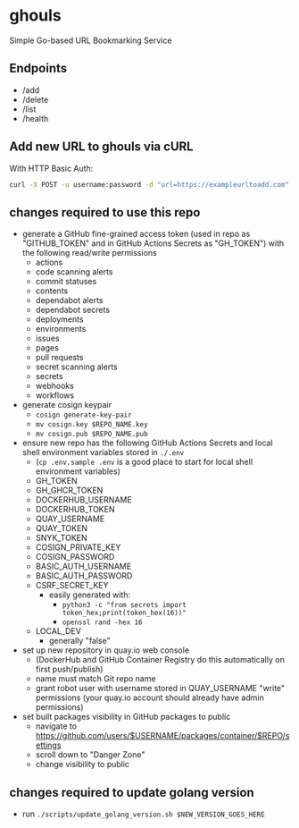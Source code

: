 # ghouls
Simple Go-based URL Bookmarking Service

## Endpoints
- /add
- /delete
- /list
- /health

## Add new URL to ghouls via cURL
With HTTP Basic Auth:
```bash
curl -X POST -u username:password -d "url=https://exampleurltoadd.com" http://ghouls-hostname-here/add
```

## changes required to use this repo
- generate a GitHub fine-grained access token (used in repo as "GITHUB_TOKEN" and in GitHub Actions Secrets as "GH_TOKEN") with the following read/write permissions
    - actions
    - code scanning alerts
    - commit statuses
    - contents
    - dependabot alerts
    - dependabot secrets
    - deployments
    - environments
    - issues
    - pages
    - pull requests
    - secret scanning alerts
    - secrets
    - webhooks
    - workflows
- generate cosign keypair
    - `cosign generate-key-pair`
    - `mv cosign.key $REPO_NAME.key`
    - `mv cosign.pub $REPO_NAME.pub`
- ensure new repo has the following GitHub Actions Secrets and local shell environment variables stored in `./.env`
    - (`cp .env.sample .env` is a good place to start for local shell environment variables)
    - GH_TOKEN
    - GH_GHCR_TOKEN
    - DOCKERHUB_USERNAME
    - DOCKERHUB_TOKEN
    - QUAY_USERNAME
    - QUAY_TOKEN
    - SNYK_TOKEN
    - COSIGN_PRIVATE_KEY
    - COSIGN_PASSWORD
    - BASIC_AUTH_USERNAME
    - BASIC_AUTH_PASSWORD
    - CSRF_SECRET_KEY
        - easily generated with:
            - `python3 -c "from secrets import token_hex;print(token_hex(16))"`
            - `openssl rand -hex 16`
    - LOCAL_DEV
        - generally "false"
- set up new repository in quay.io web console
    - (DockerHub and GitHub Container Registry do this automatically on first push/publish)
    - name must match Git repo name
    - grant robot user with username stored in QUAY_USERNAME "write" permissions (your quay.io account should already have admin permissions)
- set built packages visibility in GitHub packages to public
    - navigate to https://github.com/users/$USERNAME/packages/container/$REPO/settings
    - scroll down to "Danger Zone"
    - change visibility to public

## changes required to update golang version
- run `./scripts/update_golang_version.sh $NEW_VERSION_GOES_HERE`
